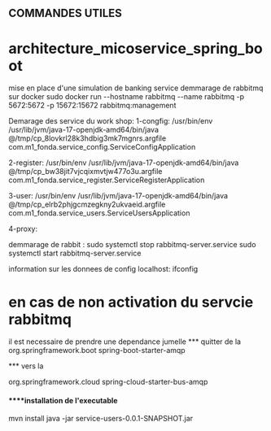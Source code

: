 
## COMMANDES UTILES
# architecture_micoservice_spring_boot
mise en place d'une simulation de banking service 
demmarage de rabbitmq sur docker
  sudo docker run --hostname rabbitmq --name rabbitmq -p 5672:5672 -p 15672:15672 rabbitmq:management

Demarage des service du work shop:
1-congfig:
/usr/bin/env /usr/lib/jvm/java-17-openjdk-amd64/bin/java @/tmp/cp_8lovkrl28k3hdbig3mk7mgnrs.argfile com.m1_fonda.service_config.ServiceConfigApplication 

2-register:
 /usr/bin/env /usr/lib/jvm/java-17-openjdk-amd64/bin/java @/tmp/cp_bw38jit7vjcqixmvtjw477o3u.argfile com.m1_fonda.service_register.ServiceRegisterApplication 

3-user:
 /usr/bin/env /usr/lib/jvm/java-17-openjdk-amd64/bin/java @/tmp/cp_elrb2phjgcmzegkny2ukvaeid.argfile com.m1_fonda.service_users.ServiceUsersApplication 

4-proxy:

demmarage de rabbit :
sudo systemctl stop rabbitmq-server.service 
sudo systemctl start rabbitmq-server.service 

information sur les donnees de config localhost:
ifconfig

# en cas de non activation du servcie rabbitmq
il est necessaire de prendre une dependance jumelle
*** quitter de la 
 <dependency>
	<groupId>org.springframework.boot</groupId>
	<artifactId>spring-boot-starter-amqp</artifactId>
</dependency> 

 *** vers la 

 
<dependency>
	<groupId>org.springframework.cloud</groupId>
	<artifactId>spring-cloud-starter-bus-amqp</artifactId>
</dependency>


 #### ****installation de l'executable 
 mvn install
 java -jar service-users-0.0.1-SNAPSHOT.jar
